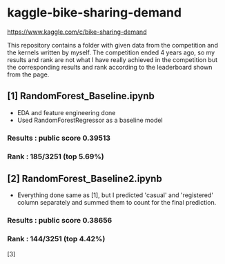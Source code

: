 # kaggle-bike-sharing-demand
https://www.kaggle.com/c/bike-sharing-demand

This repository contains a folder with given data from the competition and the kernels written by myself. 
The competition ended 4 years ago, so my results and rank are not what I have really achieved in the competition but the corresponding results and rank according to the leaderboard shown from the page. 


## [1] RandomForest_Baseline.ipynb

- EDA and feature engineering done
- Used RandomForestRegressor as a baseline model

### Results : public score 0.39513
### Rank : 185/3251 (top 5.69%)

## [2] RandomForest_Baseline2.ipynb

- Everything done same as [1], but I predicted 'casual' and 'registered' column separately and summed them to count for the final prediction. 

### Results : public score 0.38656
### Rank : 144/3251 (top 4.42%)

[3]
